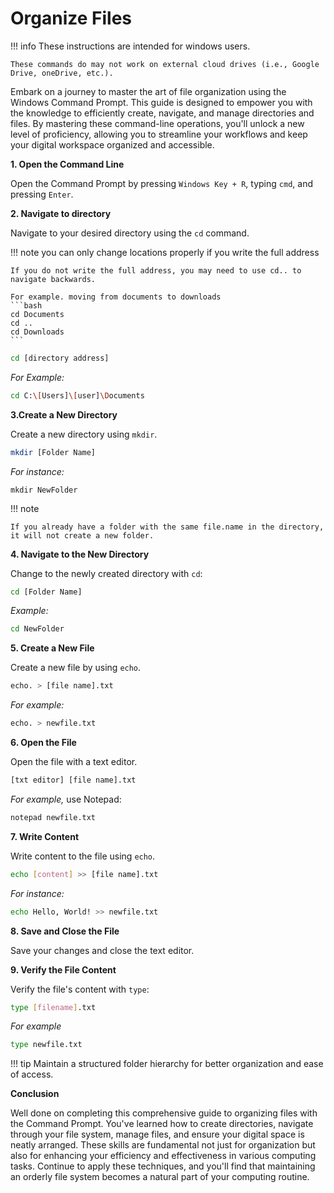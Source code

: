 # Organize Files


!!! info
    These instructions are intended for windows users.

    These commands do may not work on external cloud drives (i.e., Google Drive, oneDrive, etc.).

Embark on a journey to master the art of file organization using the Windows 
Command Prompt. This guide is designed to empower you with the knowledge to 
efficiently create, navigate, and manage directories and files. By mastering these 
command-line operations, you'll unlock a new level of proficiency, allowing you to 
streamline your workflows and keep your digital workspace organized and accessible.

<b> 1. Open the Command Line</b> 

Open the Command Prompt by pressing `Windows Key + R`, typing `cmd`, and pressing
`Enter`.


<b> 2. Navigate to directory </b> 

Navigate to your desired directory using the `cd` command. 

!!! note
    you can only change locations properly if you write the full address

    If you do not write the full address, you may need to use cd.. to navigate backwards.

    For example. moving from documents to downloads
    ```bash
    cd Documents
    cd ..
    cd Downloads
    ``` 

```bash
cd [directory address]
```

<i> For Example: </i>
```bash
cd C:\[Users]\[user]\Documents
```




<b> 3.Create a New Directory </b>

Create a new directory using `mkdir`. 

```bash
mkdir [Folder Name]
```

<i> For instance: </i>
```
mkdir NewFolder
```

!!! note

    If you already have a folder with the same file.name in the directory, it will not create a new folder.


<b> 4. Navigate to the New Directory </b>

Change to the newly created directory with `cd`:
```bash
cd [Folder Name]
```

<i> Example: </i>
```bash
cd NewFolder
```

<b> 5. Create a New File </b>

Create a new file by using `echo`. 
```bash
echo. > [file name].txt
```

<i> For example: </i>
```bash
echo. > newfile.txt
```

<b> 6. Open the File </b>

Open the file with a text editor.
```bash
[txt editor] [file name].txt
``` 

<i> For example, </i> use Notepad: 

```bash
notepad newfile.txt
```

<b> 7. Write Content </b>

Write content to the file using `echo`. 
```bash
echo [content] >> [file name].txt
```

<i> For instance: </i>
```bash
echo Hello, World! >> newfile.txt
```

<b> 8. Save and Close the File </b>

Save your changes and close the text editor.

<b> 9. Verify the File Content </b>

Verify the file's content with `type`:

```bash
type [filename].txt
```
<i> For example </i>
```bash
type newfile.txt
```

!!! tip
    Maintain a structured folder hierarchy for better organization and ease of access.


<b>Conclusion</b>

Well done on completing this comprehensive guide to organizing files with the 
Command Prompt. You've learned how to create directories, navigate through your 
file system, manage files, and ensure your digital space is neatly arranged. These
skills are fundamental not just for organization but also for enhancing your 
efficiency and effectiveness in various computing tasks. Continue to apply these 
techniques, and you'll find that maintaining an orderly file system becomes a 
natural part of your computing routine.
